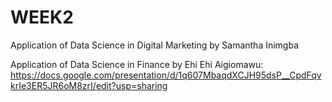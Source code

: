 # WEEK2

Application of Data Science in Digital Marketing by Samantha Inimgba

Application of Data Science in Finance by Ehi Ehi Aigiomawu: https://docs.google.com/presentation/d/1q607MbaqdXCJH95dsP__CpdFqvkrIe3ER5JR6oM8zrI/edit?usp=sharing
